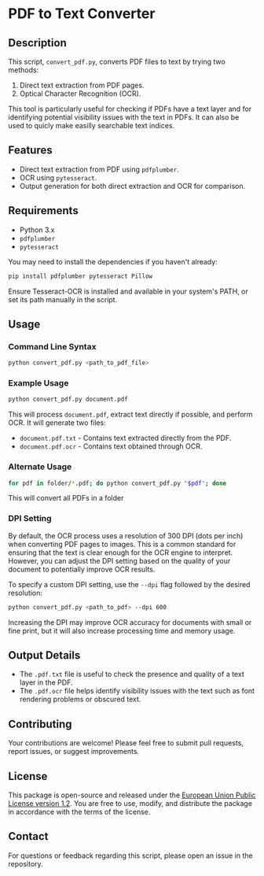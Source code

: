 # PDF to Text Converter

## Description

This script, `convert_pdf.py`, converts PDF files to text by trying two methods: 

1. Direct text extraction from PDF pages.
2. Optical Character Recognition (OCR).

This tool is particularly useful for checking if PDFs have a text layer and for identifying potential visibility issues with the text in PDFs.
It can also be used to quicly make easilly searchable text indices.

## Features

- Direct text extraction from PDF using `pdfplumber`.
- OCR using `pytesseract`.
- Output generation for both direct extraction and OCR for comparison.

## Requirements

- Python 3.x
- `pdfplumber`
- `pytesseract`

You may need to install the dependencies if you haven't already:

```bash
pip install pdfplumber pytesseract Pillow
```

Ensure Tesseract-OCR is installed and available in your system's PATH, or set its path manually in the script.

## Usage

### Command Line Syntax

```bash
python convert_pdf.py <path_to_pdf_file>
```

### Example Usage

```bash
python convert_pdf.py document.pdf
```

This will process `document.pdf`, extract text directly if possible, and perform OCR. It will generate two files:

- `document.pdf.txt` - Contains text extracted directly from the PDF.
- `document.pdf.ocr` - Contains text obtained through OCR.

### Alternate Usage

```bash
for pdf in folder/*.pdf; do python convert_pdf.py "$pdf"; done
```

This will convert all PDFs in a folder

### DPI Setting

By default, the OCR process uses a resolution of 300 DPI (dots per inch) when converting PDF pages to images. This is a common standard for ensuring that the text is clear enough for the OCR engine to interpret. However, you can adjust the DPI setting based on the quality of your document to potentially improve OCR results.

To specify a custom DPI setting, use the `--dpi` flag followed by the desired resolution:

```bash
python convert_pdf.py <path_to_pdf> --dpi 600
```

Increasing the DPI may improve OCR accuracy for documents with small or fine print, but it will also increase processing time and memory usage.

## Output Details

- The `.pdf.txt` file is useful to check the presence and quality of a text layer in the PDF.
- The `.pdf.ocr` file helps identify visibility issues with the text such as font rendering problems or obscured text.

## Contributing

Your contributions are welcome! Please feel free to submit pull requests, report issues, or suggest improvements.

## License


This package is open-source and released under the [European Union Public License version 1.2](https://joinup.ec.europa.eu/collection/eupl/eupl-text-eupl-12).
You are free to use, modify, and distribute the package in accordance with the terms of the license.


## Contact

For questions or feedback regarding this script, please open an issue in the repository.

